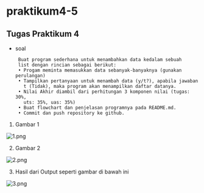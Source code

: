 # praktikum4-5

## Tugas Praktikum 4
 * soal 


        Buat program sederhana untuk menambahkan data kedalam sebuah
        list dengan rincian sebagai berikut:
        • Progam meminta memasukkan data sebanyak-banyaknya (gunakan perulangan)
        • Tampilkan pertanyaan untuk menambah data (y/t?), apabila jawaban
          t (Tidak), maka program akan menampilkan daftar datanya.
        • Nilai Akhir diambil dari perhitungan 3 komponen nilai (tugas: 30%,
          uts: 35%, uas: 35%)
        • Buat flowchart dan penjelasan programnya pada README.md.
        • Commit dan push repository ke github.



1. Gambar 1

![1.png](/gambar/1.png)

2. Gambar 2

![2.png](/gambar/2.png)


3. Hasil dari Output seperti gambar di bawah ini

![3.png](/gambar/3.png) 

